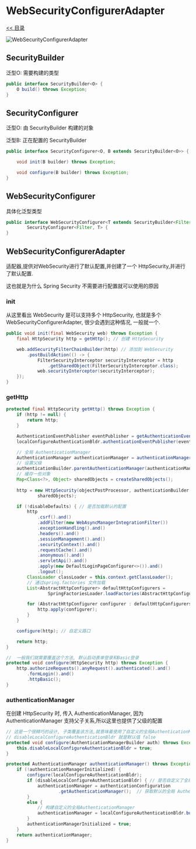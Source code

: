 # WebSecurityConfigurerAdapter

[<< 目录](/security/README.md)

![WebSecurityConfigurerAdapter](/WebSecurityConfigurerAdapter.png)

## SecurityBuilder

泛型O: 需要构建的类型

```java
public interface SecurityBuilder<O> {
	O build() throws Exception;
}
```

## SecurityConfigurer

泛型O: 由 SecurityBuilder 构建的对象

泛型B: 正在配置的 SecurityBuilder
 
```java
public interface SecurityConfigurer<O, B extends SecurityBuilder<O>> {

	void init(B builder) throws Exception;

	void configure(B builder) throws Exception;
}
```

## WebSecurityConfigurer

具体化泛型类型

```java
public interface WebSecurityConfigurer<T extends SecurityBuilder<Filter>> extends
		SecurityConfigurer<Filter, T> {
}
```

## WebSecurityConfigurerAdapter

适配器,提供对WebSecurity进行了默认配置,并创建了一个 HttpSecurity,并进行了默认配置.

这也就是为什么 Spring Security 不需要进行配置就可以使用的原因

### init

从这里看出 WebSecurity 是可以支持多个 HttpSecurity, 也就是多个 WebSecurityConfigurerAdapter,
很少会遇到这种情况, 一般就一个.

```java
public void init(final WebSecurity web) throws Exception {
    final HttpSecurity http = getHttp(); // 创建 HttpSecurity

    web.addSecurityFilterChainBuilder(http) // 添加到 WebSecurity
        .postBuildAction(() -> {
            FilterSecurityInterceptor securityInterceptor = http 
                .getSharedObject(FilterSecurityInterceptor.class);
            web.securityInterceptor(securityInterceptor);
    });
}
```

### getHttp

```java
protected final HttpSecurity getHttp() throws Exception {
    if (http != null) {
        return http;
    }

    AuthenticationEventPublisher eventPublisher = getAuthenticationEventPublisher();
    localConfigureAuthenticationBldr.authenticationEventPublisher(eventPublisher);

    // 全局 AuthenticationManager
    AuthenticationManager authenticationManager = authenticationManager(); 
    // 设置父级
    authenticationBuilder.parentAuthenticationManager(authenticationManager);
    // 缓存一些对象
    Map<Class<?>, Object> sharedObjects = createSharedObjects();
    
    http = new HttpSecurity(objectPostProcessor, authenticationBuilder,
            sharedObjects);

    if (!disableDefaults) { // 是否加载默认的配置
        http
            .csrf().and()
            .addFilter(new WebAsyncManagerIntegrationFilter())
            .exceptionHandling().and()
            .headers().and()
            .sessionManagement().and()
            .securityContext().and()
            .requestCache().and()
            .anonymous().and()
            .servletApi().and()
            .apply(new DefaultLoginPageConfigurer<>()).and()
            .logout();
        ClassLoader classLoader = this.context.getClassLoader();
        // 通过spring.factories 文件加载
        List<AbstractHttpConfigurer> defaultHttpConfigurers =
                SpringFactoriesLoader.loadFactories(AbstractHttpConfigurer.class, classLoader);

        for (AbstractHttpConfigurer configurer : defaultHttpConfigurers) {
            http.apply(configurer);
        }
    }

    configure(http); // 自定义路口

    return http;
}

//  一般我们就需要覆盖这个方法, 默认启动表单登录和Basic登录
protected void configure(HttpSecurity http) throws Exception {
    http.authorizeRequests().anyRequest().authenticated().and()
        .formLogin().and()
        .httpBasic();
}
```

### authenticationManager

在创建 HttpSecurity 时, 传入 AuthenticationManager, 因为 AuthenticationManager 支持父子关系,所以这里也提供了父级的配置

```java
// 这是一个很精巧的设计, 子类覆盖该方法,就意味着使用了自定义的全局AuthenticationManager,
// disableLocalConfigureAuthenticationBldr 就是默认值 false
protected void configure(AuthenticationManagerBuilder auth) throws Exception {
    this.disableLocalConfigureAuthenticationBldr = true;
}

protected AuthenticationManager authenticationManager() throws Exception {
    if (!authenticationManagerInitialized) {
        configure(localConfigureAuthenticationBldr);
        if (disableLocalConfigureAuthenticationBldr) { // 是否自定义了全局 AuthenticationManager
            authenticationManager = authenticationConfiguration
                    .getAuthenticationManager();  // 获取默认的全局 AuthenticationManager
        }
        else {
            // 构建自定义的全局AuthenticationManager
            authenticationManager = localConfigureAuthenticationBldr.build();
        }
        authenticationManagerInitialized = true;
    }
    return authenticationManager;
}
```